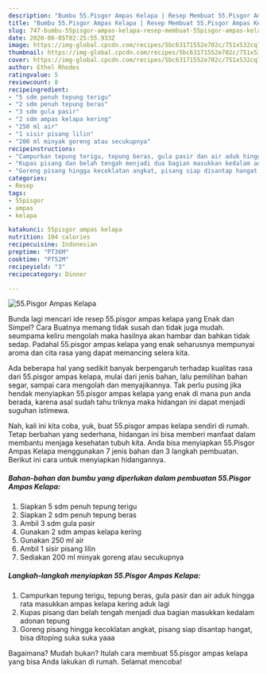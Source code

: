 ```yaml
---
description: "Bumbu 55.Pisgor Ampas Kelapa | Resep Membuat 55.Pisgor Ampas Kelapa Yang Sempurna"
title: "Bumbu 55.Pisgor Ampas Kelapa | Resep Membuat 55.Pisgor Ampas Kelapa Yang Sempurna"
slug: 747-bumbu-55pisgor-ampas-kelapa-resep-membuat-55pisgor-ampas-kelapa-yang-sempurna
date: 2020-06-05T02:25:55.933Z
image: https://img-global.cpcdn.com/recipes/5bc63171552e702c/751x532cq70/55pisgor-ampas-kelapa-foto-resep-utama.jpg
thumbnail: https://img-global.cpcdn.com/recipes/5bc63171552e702c/751x532cq70/55pisgor-ampas-kelapa-foto-resep-utama.jpg
cover: https://img-global.cpcdn.com/recipes/5bc63171552e702c/751x532cq70/55pisgor-ampas-kelapa-foto-resep-utama.jpg
author: Ethel Rhodes
ratingvalue: 5
reviewcount: 8
recipeingredient:
- "5 sdm penuh tepung terigu"
- "2 sdm penuh tepung beras"
- "3 sdm gula pasir"
- "2 sdm ampas kelapa kering"
- "250 ml air"
- "1 sisir pisang lilin"
- "200 ml minyak goreng atau secukupnya"
recipeinstructions:
- "Campurkan tepung terigu, tepung beras, gula pasir dan air aduk hingga rata masukkan ampas kelapa kering aduk lagi"
- "Kupas pisang dan belah tengah menjadi dua bagian masukkan kedalam adonan tepung"
- "Goreng pisang hingga kecoklatan angkat, pisang siap disantap hangat, bisa ditoping suka suka yaaa"
categories:
- Resep
tags:
- 55pisgor
- ampas
- kelapa

katakunci: 55pisgor ampas kelapa 
nutrition: 104 calories
recipecuisine: Indonesian
preptime: "PT36M"
cooktime: "PT52M"
recipeyield: "3"
recipecategory: Dinner

---
```



![55.Pisgor Ampas Kelapa](https://img-global.cpcdn.com/recipes/5bc63171552e702c/751x532cq70/55pisgor-ampas-kelapa-foto-resep-utama.jpg)

Bunda lagi mencari ide resep 55.pisgor ampas kelapa yang Enak dan Simpel? Cara Buatnya memang tidak susah dan tidak juga mudah. seumpama keliru mengolah maka hasilnya akan hambar dan bahkan tidak sedap. Padahal 55.pisgor ampas kelapa yang enak seharusnya mempunyai aroma dan cita rasa yang dapat memancing selera kita.

Ada beberapa hal yang sedikit banyak berpengaruh terhadap kualitas rasa dari 55.pisgor ampas kelapa, mulai dari jenis bahan, lalu pemilihan bahan segar, sampai cara mengolah dan menyajikannya. Tak perlu pusing jika hendak menyiapkan 55.pisgor ampas kelapa yang enak di mana pun anda berada, karena asal sudah tahu triknya maka hidangan ini dapat menjadi suguhan istimewa.




Nah, kali ini kita coba, yuk, buat 55.pisgor ampas kelapa sendiri di rumah. Tetap berbahan yang sederhana, hidangan ini bisa memberi manfaat dalam membantu menjaga kesehatan tubuh kita. Anda bisa menyiapkan 55.Pisgor Ampas Kelapa menggunakan 7 jenis bahan dan 3 langkah pembuatan. Berikut ini cara untuk menyiapkan hidangannya.

<!--inarticleads1-->

##### Bahan-bahan dan bumbu yang diperlukan dalam pembuatan 55.Pisgor Ampas Kelapa:

1. Siapkan 5 sdm penuh tepung terigu
1. Siapkan 2 sdm penuh tepung beras
1. Ambil 3 sdm gula pasir
1. Gunakan 2 sdm ampas kelapa kering
1. Gunakan 250 ml air
1. Ambil 1 sisir pisang lilin
1. Sediakan 200 ml minyak goreng atau secukupnya




<!--inarticleads2-->

##### Langkah-langkah menyiapkan 55.Pisgor Ampas Kelapa:

1. Campurkan tepung terigu, tepung beras, gula pasir dan air aduk hingga rata masukkan ampas kelapa kering aduk lagi
1. Kupas pisang dan belah tengah menjadi dua bagian masukkan kedalam adonan tepung
1. Goreng pisang hingga kecoklatan angkat, pisang siap disantap hangat, bisa ditoping suka suka yaaa




Bagaimana? Mudah bukan? Itulah cara membuat 55.pisgor ampas kelapa yang bisa Anda lakukan di rumah. Selamat mencoba!
